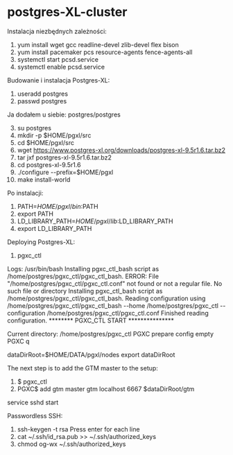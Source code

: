 <h1>postgres-XL-cluster</h1>

Instalacja niezbędnych zależności:
1. yum install wget gcc readline-devel zlib-devel flex bison
2. yum install pacemaker pcs resource-agents fence-agents-all
3. systemctl start pcsd.service
4. systemctl enable pcsd.service

Budowanie i instalacja Postgres-XL:
1. useradd postgres
2. passwd postgres

  Ja dodałem u siebie: postgres/postgres

3. su postgres
4. mkdir -p $HOME/pgxl/src
5. cd $HOME/pgxl/src
6. wget https://www.postgres-xl.org/downloads/postgres-xl-9.5r1.6.tar.bz2
7. tar jxf postgres-xl-9.5r1.6.tar.bz2
8. cd postgres-xl-9.5r1.6
9. ./configure --prefix=$HOME/pgxl
10. make install-world

Po instalacji:
1. PATH=$HOME/pgxl/bin:$PATH
2. export PATH
3. LD_LIBRARY_PATH=$HOME/pgxl/lib:$LD_LIBRARY_PATH
4. export LD_LIBRARY_PATH

Deploying Postgres-XL:
1. pgxc_ctl

Logs:
/usr/bin/bash
Installing pgxc_ctl_bash script as /home/postgres/pgxc_ctl/pgxc_ctl_bash.
ERROR: File "/home/postgres/pgxc_ctl/pgxc_ctl.conf" not found or not a regular file. No such file or directory
Installing pgxc_ctl_bash script as /home/postgres/pgxc_ctl/pgxc_ctl_bash.
Reading configuration using /home/postgres/pgxc_ctl/pgxc_ctl_bash --home /home/postgres/pgxc_ctl --configuration /home/postgres/pgxc_ctl/pgxc_ctl.conf
Finished reading configuration.
   ******** PGXC_CTL START ***************

Current directory: /home/postgres/pgxc_ctl
PGXC prepare config empty
PGXC q

dataDirRoot=$HOME/DATA/pgxl/nodes
export dataDirRoot

The next step is to add the GTM master to the setup:
1. $ pgxc_ctl
2. PGXC$ add gtm master gtm localhost 6667 $dataDirRoot/gtm


service sshd start

Passwordless SSH:
1. ssh-keygen -t rsa
Press enter for each line 
2. cat ~/.ssh/id_rsa.pub >> ~/.ssh/authorized_keys
3. chmod og-wx ~/.ssh/authorized_keys 
